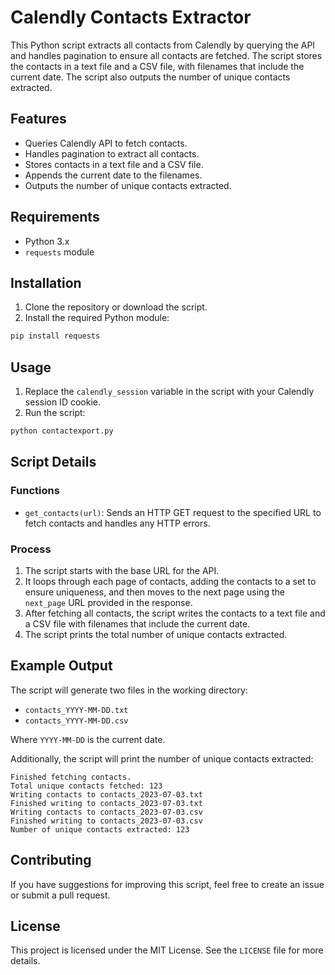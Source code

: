 # Calendly Contacts Extractor

This Python script extracts all contacts from Calendly by querying the API and handles pagination to ensure all contacts are fetched. 
The script stores the contacts in a text file and a CSV file, with filenames that include the current date. The script also outputs the number of unique contacts extracted.

## Features

- Queries Calendly API to fetch contacts.
- Handles pagination to extract all contacts.
- Stores contacts in a text file and a CSV file.
- Appends the current date to the filenames.
- Outputs the number of unique contacts extracted.

## Requirements

- Python 3.x
- `requests` module

## Installation

1. Clone the repository or download the script.
2. Install the required Python module:

```bash
pip install requests
```

## Usage

1. Replace the `calendly_session` variable in the script with your Calendly session ID cookie.
2. Run the script:

```bash
python contactexport.py
```

## Script Details

### Functions

- `get_contacts(url)`: Sends an HTTP GET request to the specified URL to fetch contacts and handles any HTTP errors.

### Process

1. The script starts with the base URL for the API.
2. It loops through each page of contacts, adding the contacts to a set to ensure uniqueness, and then moves to the next page using the `next_page` URL provided in the response.
3. After fetching all contacts, the script writes the contacts to a text file and a CSV file with filenames that include the current date.
4. The script prints the total number of unique contacts extracted.

## Example Output

The script will generate two files in the working directory:

- `contacts_YYYY-MM-DD.txt`
- `contacts_YYYY-MM-DD.csv`

Where `YYYY-MM-DD` is the current date.

Additionally, the script will print the number of unique contacts extracted:

```plaintext
Finished fetching contacts.
Total unique contacts fetched: 123
Writing contacts to contacts_2023-07-03.txt
Finished writing to contacts_2023-07-03.txt
Writing contacts to contacts_2023-07-03.csv
Finished writing to contacts_2023-07-03.csv
Number of unique contacts extracted: 123
```

## Contributing

If you have suggestions for improving this script, feel free to create an issue or submit a pull request.

## License

This project is licensed under the MIT License. See the `LICENSE` file for more details.
